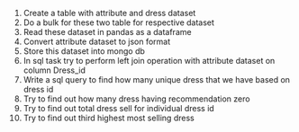 <ol>
<li>Create a table with attribute and dress dataset</li>
<li>Do a bulk for these two table for respective dataset</li>
<li>Read these dataset in pandas as a dataframe</li>
<li>Convert attribute dataset to json format</li>
<li>Store this dataset into mongo db</li>
<li>In sql task try to perform left join operation with attribute dataset on column Dress_id</li>
<li>Write a sql query to find how many unique dress that we have based on dress id</li>
<li>Try to find out how many dress having recommendation zero</li>
<li>Try to find out total dress sell for individual dress id</li>
<li>Try to find out third highest most selling dress</li>
</ol>